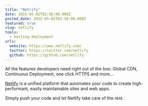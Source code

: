 ```yaml
---
title: "Netlify"
date: 2015-05-02T02:56:00.000Z
posted_date: 2015-05-02T02:56:00.000Z
featured: true
slug: netlify
tools:
  - hosting-deployment
urls:
  website: https://www.netlify.com/
  twitter: https://twitter.com/netlify
  github: https://github.com/netlify
---
```


All the features developers need right out of the box: Global CDN, Continuous Deployment, one click HTTPS and more…

[Netlify](https://www.netlify.com/) is a unified platform that automates your code to create high-performant, easily maintainable sites and web apps.

Simply push your code and let Netlify take care of the rest.
